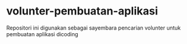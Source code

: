 # volunter-pembuatan-aplikasi
Repositori ini digunakan sebagai sayembara pencarian volunter untuk pembuatan aplikasi dicoding
